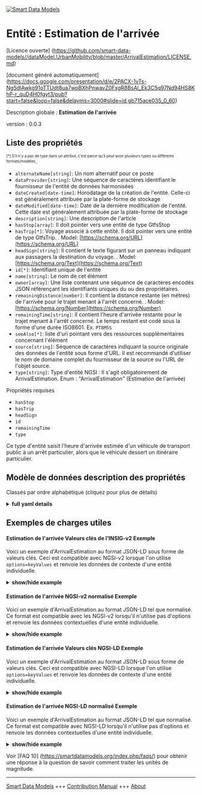 <!-- 10-Header -->    
[![Smart Data Models](https://smartdatamodels.org/wp-content/uploads/2022/01/SmartDataModels_logo.png "Logo")](https://smartdatamodels.org)    
Entité : Estimation de l'arrivée    
================================<!-- /10-Header -->    
<!-- 15-License -->    
[Licence ouverte] (https://github.com/smart-data-models//dataModel.UrbanMobility/blob/master/ArrivalEstimation/LICENSE.md)    
[document généré automatiquement] (https://docs.google.com/presentation/d/e/2PACX-1vTs-Ng5dIAwkg91oTTUdt8ua7woBXhPnwavZ0FxgR8BsAI_Ek3C5q97Nd94HS8KhP-r_quD4H0fgyt3/pub?start=false&loop=false&delayms=3000#slide=id.gb715ace035_0_60)    
<!-- /15-License -->    
<!-- 20-Description -->    
Description globale : **Estimation de l'arrivée**    
version : 0.0.3    
<!-- /20-Description -->    
<!-- 30-PropertiesList -->    
## Liste des propriétés    
<sup><sub>[*] S'il n'y a pas de type dans un attribut, c'est parce qu'il peut avoir plusieurs types ou différents formats/modèles</sub></sup>.    
- `alternateName[string]`: Un nom alternatif pour ce poste  - `dataProvider[string]`: Une séquence de caractères identifiant le fournisseur de l'entité de données harmonisées  - `dateCreated[date-time]`: Horodatage de la création de l'entité. Celle-ci est généralement attribuée par la plate-forme de stockage  - `dateModified[date-time]`: Date de la dernière modification de l'entité. Cette date est généralement attribuée par la plate-forme de stockage  - `description[string]`: Une description de l'article  - `hasStop[array]`: Il doit pointer vers une entité de type GtfsStop  - `hasTrip[*]`: Voyage associé à cette entité. Il doit pointer vers une entité de type GtfsTrip.  . Model: [https://schema.org/URL](https://schema.org/URL)- `headSign[string]`: Il contient le texte figurant sur un panneau indiquant aux passagers la destination du voyage.  . Model: [https://schema.org/Text](https://schema.org/Text)- `id[*]`: Identifiant unique de l'entité  - `name[string]`: Le nom de cet élément  - `owner[array]`: Une liste contenant une séquence de caractères encodés JSON référençant les identifiants uniques du ou des propriétaires.  - `remainingDistance[number]`: Il contient la distance restante (en mètres) de l'arrivée pour le trajet menant à l'arrêt concerné.  . Model: [https://schema.org/Number](https://schema.org/Number)- `remainingTime[string]`: Il contient l'heure d'arrivée restante pour le trajet menant à l'arrêt concerné. Le temps restant est codé sous la forme d'une durée ISO8601. Ex. `PT8M5S`  - `seeAlso[*]`: liste d'uri pointant vers des ressources supplémentaires concernant l'élément  - `source[string]`: Séquence de caractères indiquant la source originale des données de l'entité sous forme d'URL. Il est recommandé d'utiliser le nom de domaine complet du fournisseur de la source ou l'URL de l'objet source.  - `type[string]`: Type d'entité NGSI : Il s'agit obligatoirement de ArrivalEstimation. Enum : "ArrivalEstimation" (Estimation de l'arrivée)  <!-- /30-PropertiesList -->    
<!-- 35-RequiredProperties -->    
Propriétés requises    
- `hasStop`  - `hasTrip`  - `headSign`  - `id`  - `remainingTime`  - `type`  <!-- /35-RequiredProperties -->    
<!-- 40-RequiredProperties -->    
Ce type d'entité saisit l'heure d'arrivée estimée d'un véhicule de transport public à un arrêt particulier, alors que le véhicule dessert un itinéraire particulier.    
<!-- /40-RequiredProperties -->    
<!-- 50-DataModelHeader -->    
## Modèle de données description des propriétés    
Classés par ordre alphabétique (cliquez pour plus de détails)    
<!-- /50-DataModelHeader -->    
<!-- 60-ModelYaml -->    
<details><summary><strong>full yaml details</strong></summary>      
```yaml    
ArrivalEstimation:      
  description: Arrival Estimation      
  properties:      
    alternateName:      
      description: An alternative name for this item      
      type: string      
      x-ngsi:      
        type: Property      
    dataProvider:      
      description: A sequence of characters identifying the provider of the harmonised data entity      
      type: string      
      x-ngsi:      
        type: Property      
    dateCreated:      
      description: Entity creation timestamp. This will usually be allocated by the storage platform      
      format: date-time      
      type: string      
      x-ngsi:      
        type: Property      
    dateModified:      
      description: Timestamp of the last modification of the entity. This will usually be allocated by the storage platform      
      format: date-time      
      type: string      
      x-ngsi:      
        type: Property      
    description:      
      description: A description of this item      
      type: string      
      x-ngsi:      
        type: Property      
    hasStop:      
      description: It shall point to an Entity of Type GtfsStop      
      items:      
        anyOf:      
          - description: Identifier format of any NGSI entity      
            maxLength: 256      
            minLength: 1      
            pattern: ^[\w\-\.\{\}\$\+\*\[\]`|~^@!,:\\]+$      
            type: string      
            x-ngsi:      
              type: Property      
          - description: Identifier format of any NGSI entity      
            format: uri      
            type: string      
            x-ngsi:      
              type: Property      
      type: array      
      x-ngsi:      
        type: Relationship      
    hasTrip:      
      anyOf:      
        - description: Identifier format of any NGSI entity      
          maxLength: 256      
          minLength: 1      
          pattern: ^[\w\-\.\{\}\$\+\*\[\]`|~^@!,:\\]+$      
          type: string      
          x-ngsi:      
            type: Property      
        - description: Identifier format of any NGSI entity      
          format: uri      
          type: string      
          x-ngsi:      
            type: Property      
      description: Trip associated to this Entity. It shall point to an Entity of Type GtfsTrip      
      x-ngsi:      
        model: https://schema.org/URL      
        type: Relationship      
    headSign:      
      description: It shall contain the text that appears on a sign that identifies the trip's destination to passengers      
      type: string      
      x-ngsi:      
        model: https://schema.org/Text      
        type: Property      
    id:      
      anyOf:      
        - description: Identifier format of any NGSI entity      
          maxLength: 256      
          minLength: 1      
          pattern: ^[\w\-\.\{\}\$\+\*\[\]`|~^@!,:\\]+$      
          type: string      
          x-ngsi:      
            type: Property      
        - description: Identifier format of any NGSI entity      
          format: uri      
          type: string      
          x-ngsi:      
            type: Property      
      description: Unique identifier of the entity      
      x-ngsi:      
        type: Property      
    name:      
      description: The name of this item      
      type: string      
      x-ngsi:      
        type: Property      
    owner:      
      description: A List containing a JSON encoded sequence of characters referencing the unique Ids of the owner(s)      
      items:      
        anyOf:      
          - description: Identifier format of any NGSI entity      
            maxLength: 256      
            minLength: 1      
            pattern: ^[\w\-\.\{\}\$\+\*\[\]`|~^@!,:\\]+$      
            type: string      
            x-ngsi:      
              type: Property      
          - description: Identifier format of any NGSI entity      
            format: uri      
            type: string      
            x-ngsi:      
              type: Property      
        description: Unique identifier of the entity      
        x-ngsi:      
          type: Property      
      type: array      
      x-ngsi:      
        type: Property      
    remainingDistance:      
      description: It shall contain the remaining distance (in meters) of arrival for the trip heading to the concerned stop      
      minimum: 0      
      type: number      
      x-ngsi:      
        model: https://schema.org/Number      
        type: Property      
        units: Meters      
    remainingTime:      
      description: It shall contain the remaining time of arrival for the trip heading to the concerned stop. Remaining time shall be encoded as a ISO8601 duration. Ex. `PT8M5S`      
      pattern: ^P(?=\w*\d)(?:\d+Y|Y)?(?:\d+M|M)?(?:\d+W|W)?(?:\d+D|D)?(?:T(?:\d+H|H)?(?:\d+M|M)?(?:\d+(?:\?.\d{1,2})?S|S)?)?$      
      type: string      
      x-ngsi:      
        type: Property      
    seeAlso:      
      description: list of uri pointing to additional resources about the item      
      oneOf:      
        - items:      
            format: uri      
            type: string      
          minItems: 1      
          type: array      
        - format: uri      
          type: string      
      x-ngsi:      
        type: Property      
    source:      
      description: 'A sequence of characters giving the original source of the entity data as a URL. Recommended to be the fully qualified domain name of the source provider, or the URL to the source object'      
      type: string      
      x-ngsi:      
        type: Property      
    type:      
      description: 'NGSI Entity Type: It has to be ArrivalEstimation. Enum:''ArrivalEstimation'''      
      enum:      
        - ArrivalEstimation      
      type: string      
      x-ngsi:      
        type: Property      
  required:      
    - id      
    - type      
    - hasStop      
    - hasTrip      
    - remainingTime      
    - headSign      
  type: object      
  x-derived-from: ""      
  x-disclaimer: 'Redistribution and use in source and binary forms, with or without modification, are permitted  provided that the license conditions are met. Copyleft (c) 2022 Contributors to Smart Data Models Program'      
  x-license-url: https://github.com/smart-data-models/dataModel.UrbanMobility/blob/master/ArrivalEstimation/LICENSE.md      
  x-model-schema: https://smart-data-models.github.io/dataModel.UrbanMobility/ArrivalEstimation/schema.json      
  x-model-tags: ""      
  x-version: 0.0.3      
```    
</details>      
<!-- /60-ModelYaml -->    
<!-- 70-MiddleNotes -->    
<!-- /70-MiddleNotes -->    
<!-- 80-Examples -->    
## Exemples de charges utiles    
#### Estimation de l'arrivée Valeurs clés de l'INSIG-v2 Exemple    
Voici un exemple d'ArrivalEstimation au format JSON-LD sous forme de valeurs clés. Ceci est compatible avec NGSI-v2 lorsque l'on utilise `options=keyValues` et renvoie les données de contexte d'une entité individuelle.    
<details><summary><strong>show/hide example</strong></summary>      
```json  
{  
  "id": "urn:ngsi-ld:ArrivalEstimation:L5C1_Stop74_1",  
  "type": "ArrivalEstimation",  
  "hasStop": [  
    "urn:ngsi-ld:GtfsStop:tus:74"  
  ],  
  "hasTrip": "urn:ngsi-ld:GtfsTrip:tus:5C1",  
  "remainingTime": "PT8M5S",  
  "remainingDistance": 1200,  
  "headSign": "Plaza Italia"  
}  
```  
</details>    
#### Estimation de l'arrivée NGSI-v2 normalisé Exemple    
Voici un exemple d'ArrivalEstimation au format JSON-LD tel que normalisé. Ce format est compatible avec les NGSI-v2 lorsqu'il n'utilise pas d'options et renvoie les données contextuelles d'une entité individuelle.    
<details><summary><strong>show/hide example</strong></summary>      
```json  
{  
  "id": "urn:ngsi-ld:ArrivalEstimation:L5C1_Stop74_1",  
  "type": "ArrivalEstimation",  
  "hasTrip": {  
    "type": "Text",  
    "value": "urn:ngsi-ld:GtfsTrip:tus:5C1"  
  },  
  "headSign": {  
    "type": "Text",  
    "value": "Plaza Italia"  
  },  
  "remainingTime": {  
    "type": "Text",  
    "value": "PT8M5S"  
  },  
  "hasStop": {  
    "type": "StructuredValue",  
    "value": [  
      "urn:ngsi-ld:GtfsStop:tus:74"  
    ]  
  },  
  "remainingDistance": {  
    "type": "Number",  
    "value": 1200  
  }  
}  
```  
</details>    
#### Estimation de l'arrivée Valeurs clés NGSI-LD Exemple    
Voici un exemple d'ArrivalEstimation au format JSON-LD sous forme de valeurs clés. Ceci est compatible avec NGSI-LD lorsque l'on utilise `options=keyValues` et renvoie les données de contexte d'une entité individuelle.    
<details><summary><strong>show/hide example</strong></summary>      
```json  
{  
  "id": "urn:ngsi-ld:ArrivalEstimation:L5C1_Stop74_1",  
  "type": "ArrivalEstimation",  
  "hasStop": [  
    "urn:ngsi-ld:GtfsStop:tus:74"  
  ],  
  "hasTrip": "urn:ngsi-ld:GtfsTrip:tus:5C1",  
  "headSign": "Plaza Italia",  
  "remainingDistance": 1200,  
  "remainingTime": "PT8M5S",  
  "@context": [  
    "https://uri.etsi.org/ngsi-ld/v1/ngsi-ld-core-context.jsonld",  
    "https://raw.githubusercontent.com/smart-data-models/dataModel.UrbanMobility/master/context.jsonld"  
  ]  
}  
```  
</details>    
#### Estimation de l'arrivée NGSI-LD normalisé Exemple    
Voici un exemple d'ArrivalEstimation au format JSON-LD tel que normalisé. Ce format est compatible avec NGSI-LD lorsqu'il n'utilise pas d'options et renvoie les données contextuelles d'une entité individuelle.    
<details><summary><strong>show/hide example</strong></summary>      
```json  
{  
    "id": "urn:ngsi-ld:ArrivalEstimation:L5C1_Stop74_1",  
    "type": "ArrivalEstimation",  
    "hasStop": {  
        "type": "Relationship",  
        "object": "urn:ngsi-ld:GtfsStop:tus:74"  
    },  
    "hasTrip": {  
        "type": "Relationship",  
        "object": "urn:ngsi-ld:GtfsTrip:tus:5C1"  
    },  
    "headSign": {  
        "type": "Property",  
        "value": "Plaza Italia"  
    },  
    "remainingDistance": {  
        "type": "Property",  
        "value": 1200  
    },  
    "remainingTime": {  
        "type": "Property",  
        "value": "PT8M5S"  
    },  
    "@context": [  
        "https://uri.etsi.org/ngsi-ld/v1/ngsi-ld-core-context.jsonld",  
        "https://raw.githubusercontent.com/smart-data-models/dataModel.UrbanMobility/master/context.jsonld"  
    ]  
}  
```  
</details><!-- /80-Examples -->    
<!-- 90-FooterNotes -->    
<!-- /90-FooterNotes -->    
<!-- 95-Units -->    
Voir [FAQ 10] (https://smartdatamodels.org/index.php/faqs/) pour obtenir une réponse à la question de savoir comment traiter les unités de magnitude.    
<!-- /95-Units -->    
<!-- 97-LastFooter -->    
---    
[Smart Data Models](https://smartdatamodels.org) +++ [Contribution Manual](https://bit.ly/contribution_manual) +++ [About](https://bit.ly/Introduction_SDM)<!-- /97-LastFooter -->    
